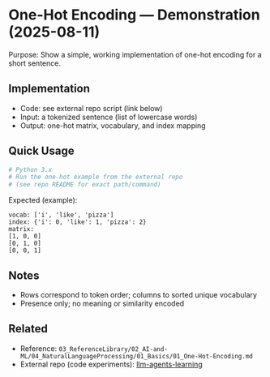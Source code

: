 # One-Hot Encoding — Demonstration (2025-08-11)

Purpose: Show a simple, working implementation of one-hot encoding for a short sentence.

## Implementation

- Code: see external repo script (link below)
- Input: a tokenized sentence (list of lowercase words)
- Output: one-hot matrix, vocabulary, and index mapping

## Quick Usage

```bash
# Python 3.x
# Run the one-hot example from the external repo
# (see repo README for exact path/command)
```

Expected (example):

```text
vocab: ['i', 'like', 'pizza']
index: {'i': 0, 'like': 1, 'pizza': 2}
matrix:
[1, 0, 0]
[0, 1, 0]
[0, 0, 1]
```

## Notes

- Rows correspond to token order; columns to sorted unique vocabulary
- Presence only; no meaning or similarity encoded

## Related

- Reference: `03_ReferenceLibrary/02_AI-and-ML/04_NaturalLanguageProcessing/01_Basics/01_One-Hot-Encoding.md`
- External repo (code experiments): [llm-agents-learning](https://github.com/Swamy-s-Tech-Skills-Academy-AI-ML-Data/llm-agents-learning)
